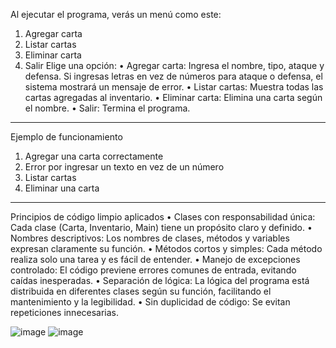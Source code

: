 Al ejecutar el programa, verás un menú como este:
1. Agregar carta
2. Listar cartas
3. Eliminar carta
4. Salir
Elige una opción: 
•	Agregar carta: Ingresa el nombre, tipo, ataque y defensa. Si ingresas letras en vez de números para ataque o defensa, el sistema mostrará un mensaje de error.
•	Listar cartas: Muestra todas las cartas agregadas al inventario.
•	Eliminar carta: Elimina una carta según el nombre.
•	Salir: Termina el programa.
________________________________________
Ejemplo de funcionamiento
1. Agregar una carta correctamente
2. Error por ingresar un texto en vez de un número
3. Listar cartas
4. Eliminar una carta
________________________________________
Principios de código limpio aplicados
•	Clases con responsabilidad única:
Cada clase (Carta, Inventario, Main) tiene un propósito claro y definido.
•	Nombres descriptivos:
Los nombres de clases, métodos y variables expresan claramente su función.
•	Métodos cortos y simples:
Cada método realiza solo una tarea y es fácil de entender.
•	Manejo de excepciones controlado:
El código previene errores comunes de entrada, evitando caídas inesperadas.
•	Separación de lógica:
La lógica del programa está distribuida en diferentes clases según su función, facilitando el mantenimiento y la legibilidad.
•	Sin duplicidad de código:
Se evitan repeticiones innecesarias.

![image](https://github.com/user-attachments/assets/ddd135cc-a2eb-4d94-b6d5-88a95bb0361e)
![image](https://github.com/user-attachments/assets/d594305c-7f86-444b-8439-f259ad654ea0)
